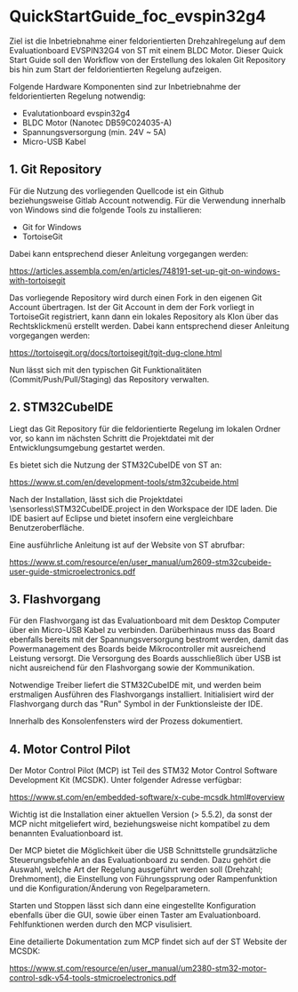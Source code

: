# QuickStartGuide_foc_evspin32g4

Ziel ist die Inbetriebnahme einer feldorientierten Drehzahlregelung auf dem Evaluationboard EVSPIN32G4 von ST mit einem BLDC Motor.
Dieser Quick Start Guide soll den Workflow von der Erstellung des lokalen Git Repository bis hin 
zum Start der feldorientierten Regelung aufzeigen.

Folgende Hardware Komponenten sind zur Inbetriebnahme der feldorientierten Regelung notwendig:
 - Evalutationboard evspin32g4
 - BLDC Motor (Nanotec DB59C024035-A)
 - Spannungsversorgung (min. 24V ~ 5A)
 - Micro-USB Kabel 
 
## 1. Git Repository

Für die Nutzung des vorliegenden Quellcode ist ein Github beziehungsweise Gitlab Account notwendig. 
Für die Verwendung innerhalb von Windows sind die folgende Tools zu installieren:
 - Git for Windows
 - TortoiseGit

Dabei kann entsprechend dieser Anleitung vorgegangen werden:

https://articles.assembla.com/en/articles/748191-set-up-git-on-windows-with-tortoisegit

Das vorliegende Repository wird durch einen Fork in den eigenen Git Account übertragen.
Ist der Git Account in dem der Fork vorliegt in TortoiseGit registriert, kann dann ein lokales Repository 
als Klon über das Rechtsklickmenü erstellt werden.
Dabei kann entsprechend dieser Anleitung vorgegangen werden:

https://tortoisegit.org/docs/tortoisegit/tgit-dug-clone.html

Nun lässt sich mit den typischen Git Funktionalitäten (Commit/Push/Pull/Staging) das Repository verwalten.

## 2. STM32CubeIDE

Liegt das Git Repository für die feldorientierte Regelung im lokalen Ordner vor, so kann im nächsten Schritt
die Projektdatei mit der Entwicklungsumgebung gestartet werden.

Es bietet sich die Nutzung der STM32CubeIDE von ST an:

https://www.st.com/en/development-tools/stm32cubeide.html

Nach der Installation, lässt sich die Projektdatei \sensorless\STM32CubeIDE\.project 
in den Workspace der IDE laden. 
Die IDE basiert auf Eclipse und bietet insofern eine vergleichbare Benutzeroberfläche.

Eine ausführliche Anleitung ist auf der Website von ST abrufbar:

https://www.st.com/resource/en/user_manual/um2609-stm32cubeide-user-guide-stmicroelectronics.pdf

## 3. Flashvorgang

Für den Flashvorgang ist das Evaluationboard mit dem Desktop Computer über ein Micro-USB Kabel zu verbinden.
Darüberhinaus muss das Board ebenfalls bereits mit der Spannungsversorgung bestromt werden, damit das Powermanagement
des Boards beide Mikrocontroller mit ausreichend Leistung versorgt.
Die Versorgung des Boards ausschließlich über USB ist nicht ausreichend für den Flashvorgang sowie der Kommunikation.

Notwendige Treiber liefert die STM32CubeIDE mit, und werden beim erstmaligen Ausführen des Flashvorgangs installiert.
Initialisiert wird der Flashvorgang durch das "Run" Symbol in der Funktionsleiste der IDE.

Innerhalb des Konsolenfensters wird der Prozess dokumentiert.

## 4. Motor Control Pilot

Der Motor Control Pilot (MCP) ist Teil des STM32 Motor Control Software Development Kit (MCSDK).
Unter folgender Adresse verfügbar:

https://www.st.com/en/embedded-software/x-cube-mcsdk.html#overview

Wichtig ist die Installation einer aktuellen Version (> 5.5.2), da sonst der MCP nicht mitgeliefert wird,
beziehungsweise nicht kompatibel zu dem benannten Evaluationboard ist.

Der MCP bietet die Möglichkeit über die USB Schnittstelle grundsätzliche Steuerungsbefehle an das Evaluationboard zu senden.
Dazu gehört die Auswahl, welche Art der Regelung ausgeführt werden soll (Drehzahl; Drehmoment), 
die Einstellung von Führungssprung oder Rampenfunktion und die Konfiguration/Änderung von Regelparametern.

Starten und Stoppen lässt sich dann eine eingestellte Konfiguration ebenfalls über die GUI, sowie über einen Taster am Evaluationboard.
Fehlfunktionen werden durch den MCP visulisiert.

Eine detailierte Dokumentation zum MCP findet sich auf der ST Website der MCSDK:

https://www.st.com/resource/en/user_manual/um2380-stm32-motor-control-sdk-v54-tools-stmicroelectronics.pdf











